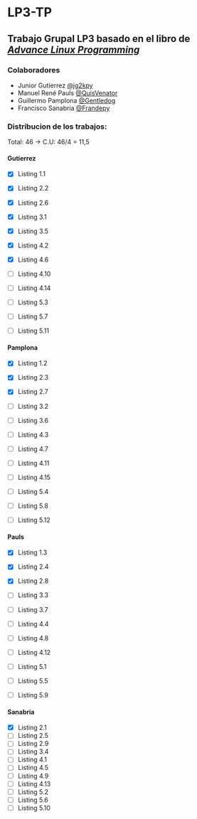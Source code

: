 # LP3-TP
## Trabajo Grupal LP3 basado en el libro de [_Advance Linux Programming_](https://richard.esplins.org/static/downloads/linux_book.pdf)

### Colaboradores
* Junior Gutierrez [@jg2kpy](https://github.com/jg2kpy)
* Manuel René Pauls [@QuisVenator](https://github.com/QuisVenator)
* Guillermo Pamplona [@Gentledog](https://github.com/guigapamplona)
* Francisco Sanabria [@Frandepy](https://github.com/frandepy2)

### Distribucion de los trabajos: 

Total: 46 -> C.U: 46/4 = 11,5

#### Gutierrez
 - [x] Listing 1.1
 - [x] Listing 2.2
 - [x] Listing 2.6
 - [X] Listing 3.1
 - [X] Listing 3.5
 - [X] Listing 4.2
 - [X] Listing 4.6
 - [ ] Listing 4.10
 - [ ] Listing 4.14
 - [ ] Listing 5.3
 - [ ] Listing 5.7
 - [ ] Listing 5.11


#### Pamplona
 - [x] Listing 1.2
 - [x] Listing 2.3
 - [x] Listing 2.7
 - [ ] Listing 3.2
 - [ ] Listing 3.6
 - [ ] Listing 4.3
 - [ ] Listing 4.7
 - [ ] Listing 4.11
 - [ ] Listing 4.15
 - [ ] Listing 5.4
 - [ ] Listing 5.8
 - [ ] Listing 5.12


#### Pauls
 - [x] Listing 1.3
 - [x] Listing 2.4
 - [x] Listing 2.8
 - [ ] Listing 3.3
 - [ ] Listing 3.7
 - [ ] Listing 4.4
 - [ ] Listing 4.8
 - [ ] Listing 4.12
 - [ ] Listing 5.1
 - [ ] Listing 5.5
 - [ ] Listing 5.9


#### Sanabria
 - [x] Listing 2.1
 - [ ] Listing 2.5
 - [ ] Listing 2.9
 - [ ] Listing 3.4
 - [ ] Listing 4.1
 - [ ] Listing 4.5
 - [ ] Listing 4.9
 - [ ] Listing 4.13
 - [ ] Listing 5.2
 - [ ] Listing 5.6
 - [ ] Listing 5.10
